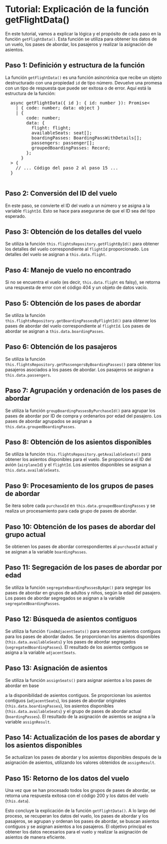 
  <h1>Tutorial: Explicación de la función getFlightData()</h1>
  <p>En este tutorial, vamos a explicar la lógica y el propósito de cada paso en la función <code>getFlightData()</code>. Esta función se utiliza para obtener los datos de un vuelo, los pases de abordar, los pasajeros y realizar la asignación de asientos.</p>

  <h2>Paso 1: Definición y estructura de la función</h2>
  <p>La función <code>getFlightData()</code> es una función asincrónica que recibe un objeto destructurado con una propiedad <code>id</code> de tipo número. Devuelve una promesa con un tipo de respuesta que puede ser exitosa o de error. Aquí está la estructura de la función:</p>
  <pre>
  async getFlightData({ id }: { id: number }): Promise<
    | { code: number; data: object }
    | {
        code: number;
        data: {
          flight: flight;
          availableSeats: seat[];
          boardingPasses: BoardingPassWithDetails[];
          passengers: passenger[];
          groupedBoardingPasses: Record<string, BoardingPassWithDetails[]>;
        };
      }
  > {
    // ... Código del paso 2 al paso 15 ...
  }
  </pre>

  <h2>Paso 2: Conversión del ID del vuelo</h2>
  <p>En este paso, se convierte el ID del vuelo a un número y se asigna a la variable <code>flightId</code>. Esto se hace para asegurarse de que el ID sea del tipo esperado.</p>

  <h2>Paso 3: Obtención de los detalles del vuelo</h2>
  <p>Se utiliza la función <code>this.flightsRepository.getFlightById()</code> para obtener los detalles del vuelo correspondiente al <code>flightId</code> proporcionado. Los detalles del vuelo se asignan a <code>this.data.flight</code>.</p>

  <h2>Paso 4: Manejo de vuelo no encontrado</h2>
  <p>Si no se encuentra el vuelo (es decir, <code>this.data.flight</code> es falsy), se retorna una respuesta de error con el código 404 y un objeto de datos vacío.</p>

  <h2>Paso 5: Obtención de los pases de abordar</h2>
  <p

> Se utiliza la función <code>this.flightsRepository.getBoardingPassesByFlightId()</code> para obtener los pases de abordar del vuelo correspondiente al <code>flightId</code>. Los pases de abordar se asignan a <code>this.data.boardingPasses</code>.</p>

  <h2>Paso 6: Obtención de los pasajeros</h2>
  <p>Se utiliza la función <code>this.flightsRepository.getPassengersByBoardingPasses()</code> para obtener los pasajeros asociados a los pases de abordar. Los pasajeros se asignan a <code>this.data.passengers</code>.</p>

  <h2>Paso 7: Agrupación y ordenación de los pases de abordar</h2>
  <p>Se utiliza la función <code>groupBoardingPassesByPurchaseId()</code> para agrupar los pases de abordar por ID de compra y ordenarlos por edad del pasajero. Los pases de abordar agrupados se asignan a <code>this.data.groupedBoardingPasses</code>.</p>

  <h2>Paso 8: Obtención de los asientos disponibles</h2>
  <p>Se utiliza la función <code>this.flightsRepository.getAvailableSeats()</code> para obtener los asientos disponibles para el vuelo. Se proporciona el ID del avión (<code>airplaneId</code>) y el <code>flightId</code>. Los asientos disponibles se asignan a <code>this.data.availableSeats</code>.</p>

  <h2>Paso 9: Procesamiento de los grupos de pases de abordar</h2>
  <p>Se itera sobre cada <code>purchaseId</code> en <code>this.data.groupedBoardingPasses</code> y se realiza un procesamiento para cada grupo de pases de abordar.</p>

  <h2>Paso 10: Obtención de los pases de abordar del grupo actual</h2>
  <p>Se obtienen los pases de abordar correspondientes al <code>purchaseId</code> actual y se asignan a la variable <code>boardingPasses</code>.</p>

  <h2>Paso 11: Segregación de los pases de abordar por edad</h2>
  <p>Se utiliza la función <code>segregateBoardingPassesByAge()</code> para segregar los pases de abordar en grupos de adultos y niños, según la edad del pasajero. Los pases de abordar segregados se asignan a la variable <code>segregatedBoardingPasses</code>.</p>

  <h2>Paso 12: Búsqueda de asientos contiguos</h2>
  <p>Se utiliza la función <code>findAdjacentSeats()</code> para encontrar asientos contiguos para los pases de abordar dados. Se proporcionan los asientos disponibles (<code>this.data.availableSeats</code>) y los pases de abordar segregados (<code>segregatedBoardingPasses</code>). El resultado de los asientos contiguos se asigna a la variable <code>adjacentSeats</code>.</p>

  <h2>Paso 13: Asignación de asientos</h2>
  <p>Se utiliza la función <code>assignSeats()</code> para asignar asientos a los pases de abordar en base

a la disponibilidad de asientos contiguos. Se proporcionan los asientos contiguos (<code>adjacentSeats</code>), los pases de abordar originales (<code>this.data.boardingPasses</code>), los asientos disponibles (<code>this.data.availableSeats</code>) y el grupo de pases de abordar actual (<code>boardingPasses</code>). El resultado de la asignación de asientos se asigna a la variable <code>assignResult</code>.</p>

  <h2>Paso 14: Actualización de los pases de abordar y los asientos disponibles</h2>
  <p>Se actualizan los pases de abordar y los asientos disponibles después de la asignación de asientos, utilizando los valores obtenidos de <code>assignResult</code>.</p>

  <h2>Paso 15: Retorno de los datos del vuelo</h2>
  <p>Una vez que se han procesado todos los grupos de pases de abordar, se retorna una respuesta exitosa con el código 200 y los datos del vuelo (<code>this.data</code>).</p>

  <p>Esto concluye la explicación de la función <code>getFlightData()</code>. A lo largo del proceso, se recuperan los datos del vuelo, los pases de abordar y los pasajeros, se agrupan y ordenan los pases de abordar, se buscan asientos contiguos y se asignan asientos a los pasajeros. El objetivo principal es obtener los datos necesarios para el vuelo y realizar la asignación de asientos de manera eficiente.</p>

